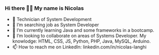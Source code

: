 ### Hi there 👋😃 My name is Nicolas

- 🧠 Technician of System Development
- 🔭 I’m searching job as System Developer
- 🌱 I’m currently learning Java and some frameworks in a bootcamp.
- 👯 I’m looking to collaborate on areas of Systems Developer. My knowlodge: HTML, CSS, JS, Python, PHP, Java, MySQL, Arduino.
- 📫 How to reach me on LinkedIn: linkedin.com/in/nicolas-langhi
